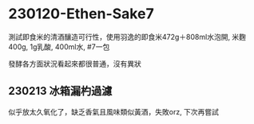 # 230120-Ethen-Sake7

測試即食米的清酒釀造可行性，使用羽逸的即食米472g＋808ml水泡開, 米麴400g, 1g乳酸, 400ml水, #7一包

發酵各方面狀況看起來都很普通，沒有異狀

## 230213 冰箱漏杓過濾

似乎放太久氧化了，缺乏香氣且風味類似黃酒，失敗orz, 下次再嘗試